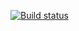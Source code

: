 [![Build status](https://ci.appveyor.com/api/projects/status/u57jnvjhnayjgn73?svg=true)](https://ci.appveyor.com/project/VoinovNikita/ajs-oop-2)